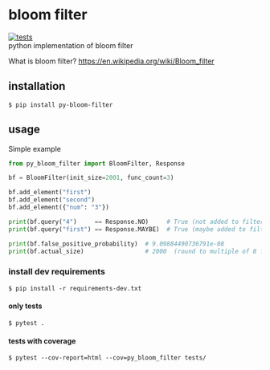 # bloom filter
[![tests](https://github.com/hvuhsg/py-bloom-filter/actions/workflows/tests.yml/badge.svg)](https://github.com/hvuhsg/py-bloom-filter/actions/workflows/tests.yml)  
python implementation of bloom filter  
  
What is bloom filter? https://en.wikipedia.org/wiki/Bloom_filter

## installation
```shell
$ pip install py-bloom-filter
```

## usage
Simple example

```python
from py_bloom_filter import BloomFilter, Response

bf = BloomFilter(init_size=2001, func_count=3)

bf.add_element("first")
bf.add_element("second")
bf.add_element({"num": "3"})

print(bf.query("4")     == Response.NO)     # True (not added to filter)
print(bf.query("first") == Response.MAYBE)  # True (maybe added to filter check with the source of truth)

print(bf.false_positive_probability)  # 9.09884490736791e-08
print(bf.actual_size)                 # 2000  (round to multiple of 8 for storing the data on bits)
```

### install dev requirements
```shell
$ pip install -r requirements-dev.txt
```

#### only tests
```shell
$ pytest .
```

#### tests with coverage
```shell
$ pytest --cov-report=html --cov=py_bloom_filter tests/
```